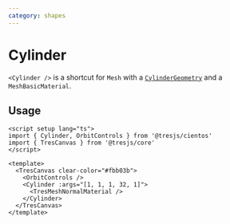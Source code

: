 ```yaml
---
category: shapes
---
```


# Cylinder <Badge type="warning" text="^4.0.0" />

`<Cylinder />` is a shortcut for `Mesh` with a [`CylinderGeometry`](https://threejs.org/docs/?q=cylinder#api/en/geometries/CylinderGeometry) and a `MeshBasicMaterial`.

## Usage

```vue:demo
<script setup lang="ts">
import { Cylinder, OrbitControls } from '@tresjs/cientos'
import { TresCanvas } from '@tresjs/core'
</script>

<template>
  <TresCanvas clear-color="#fbb03b">
    <OrbitControls />
    <Cylinder :args="[1, 1, 1, 32, 1]">
      <TresMeshNormalMaterial />
    </Cylinder>
  </TresCanvas>
</template>
```
